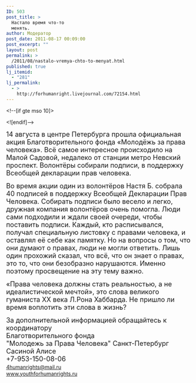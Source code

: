 ```yaml
---
ID: 503
post_title: >
  Настало время что-то
  менять.
author: Модератор
post_date: 2011-08-17 00:09:00
post_excerpt: ""
layout: post
permalink: >
  /2011/08/nastalo-vremya-chto-to-menyat.html
published: true
lj_itemid:
  - "281"
lj_permalink:
  - >
    http://forhumanright.livejournal.com/72154.html
---
```

<img align="left" src="http://cs5338.vk.com/u132145096/132409092/x_5b26039f.jpg" alt="" /><!--[if gte mso 9]><xml>
 <o:OfficeDocumentSettings>
  <o:RelyOnVML />
  <o:AllowPNG />
 </o:OfficeDocumentSettings>
</xml><![endif]--><!--[if gte mso 9]><xml>
 <w:WordDocument>
  <w:View>Normal</w:View>
  <w:Zoom>0</w:Zoom>
  <w:TrackMoves />
  <w:TrackFormatting />
  <w:PunctuationKerning />
  <w:ValidateAgainstSchemas />
  <w:SaveIfXMLInvalid>false</w:SaveIfXMLInvalid>
  <w:IgnoreMixedContent>false</w:IgnoreMixedContent>
  <w:AlwaysShowPlaceholderText>false</w:AlwaysShowPlaceholderText>
  <w:DoNotPromoteQF />
  <w:LidThemeOther>RU</w:LidThemeOther>
  <w:LidThemeAsian>X-NONE</w:LidThemeAsian>
  <w:LidThemeComplexScript>X-NONE</w:LidThemeComplexScript>
  <w:Compatibility>
   <w:BreakWrappedTables />
   <w:SnapToGridInCell />
   <w:WrapTextWithPunct />
   <w:UseAsianBreakRules />
   <w:DontGrowAutofit />
   <w:SplitPgBreakAndParaMark />
   <w:DontVertAlignCellWithSp />
   <w:DontBreakConstrainedForcedTables />
   <w:DontVertAlignInTxbx />
   <w:Word11KerningPairs />
   <w:CachedColBalance />
  </w:Compatibility>
  <m:mathPr>
   <m:mathFont m:val="Cambria Math" />
   <m:brkBin m:val="before" />
   <m:brkBinSub m:val="&#45;-" />
   <m:smallFrac m:val="off" />
   <m:dispDef />
   <m:lMargin m:val="0" />
   <m:rMargin m:val="0" />
   <m:defJc m:val="centerGroup" />
   <m:wrapIndent m:val="1440" />
   <m:intLim m:val="subSup" />
   <m:naryLim m:val="undOvr" />
  </m:mathPr></w:WordDocument>
</xml><![endif]--><!--[if gte mso 9]><xml>
 <w:LatentStyles DefLockedState="false" DefUnhideWhenUsed="true"
  DefSemiHidden="true" DefQFormat="false" DefPriority="99"
  LatentStyleCount="267">
  <w:LsdException Locked="false" Priority="0" SemiHidden="false"
   UnhideWhenUsed="false" QFormat="true" Name="Normal" />
  <w:LsdException Locked="false" Priority="9" SemiHidden="false"
   UnhideWhenUsed="false" QFormat="true" Name="heading 1" />
  <w:LsdException Locked="false" Priority="9" QFormat="true" Name="heading 2" />
  <w:LsdException Locked="false" Priority="9" QFormat="true" Name="heading 3" />
  <w:LsdException Locked="false" Priority="9" QFormat="true" Name="heading 4" />
  <w:LsdException Locked="false" Priority="9" QFormat="true" Name="heading 5" />
  <w:LsdException Locked="false" Priority="9" QFormat="true" Name="heading 6" />
  <w:LsdException Locked="false" Priority="9" QFormat="true" Name="heading 7" />
  <w:LsdException Locked="false" Priority="9" QFormat="true" Name="heading 8" />
  <w:LsdException Locked="false" Priority="9" QFormat="true" Name="heading 9" />
  <w:LsdException Locked="false" Priority="39" Name="toc 1" />
  <w:LsdException Locked="false" Priority="39" Name="toc 2" />
  <w:LsdException Locked="false" Priority="39" Name="toc 3" />
  <w:LsdException Locked="false" Priority="39" Name="toc 4" />
  <w:LsdException Locked="false" Priority="39" Name="toc 5" />
  <w:LsdException Locked="false" Priority="39" Name="toc 6" />
  <w:LsdException Locked="false" Priority="39" Name="toc 7" />
  <w:LsdException Locked="false" Priority="39" Name="toc 8" />
  <w:LsdException Locked="false" Priority="39" Name="toc 9" />
  <w:LsdException Locked="false" Priority="35" QFormat="true" Name="caption" />
  <w:LsdException Locked="false" Priority="10" SemiHidden="false"
   UnhideWhenUsed="false" QFormat="true" Name="Title" />
  <w:LsdException Locked="false" Priority="1" Name="Default Paragraph Font" />
  <w:LsdException Locked="false" Priority="11" SemiHidden="false"
   UnhideWhenUsed="false" QFormat="true" Name="Subtitle" />
  <w:LsdException Locked="false" Priority="22" SemiHidden="false"
   UnhideWhenUsed="false" QFormat="true" Name="Strong" />
  <w:LsdException Locked="false" Priority="20" SemiHidden="false"
   UnhideWhenUsed="false" QFormat="true" Name="Emphasis" />
  <w:LsdException Locked="false" Priority="59" SemiHidden="false"
   UnhideWhenUsed="false" Name="Table Grid" />
  <w:LsdException Locked="false" UnhideWhenUsed="false" Name="Placeholder Text" />
  <w:LsdException Locked="false" Priority="1" SemiHidden="false"
   UnhideWhenUsed="false" QFormat="true" Name="No Spacing" />
  <w:LsdException Locked="false" Priority="60" SemiHidden="false"
   UnhideWhenUsed="false" Name="Light Shading" />
  <w:LsdException Locked="false" Priority="61" SemiHidden="false"
   UnhideWhenUsed="false" Name="Light List" />
  <w:LsdException Locked="false" Priority="62" SemiHidden="false"
   UnhideWhenUsed="false" Name="Light Grid" />
  <w:LsdException Locked="false" Priority="63" SemiHidden="false"
   UnhideWhenUsed="false" Name="Medium Shading 1" />
  <w:LsdException Locked="false" Priority="64" SemiHidden="false"
   UnhideWhenUsed="false" Name="Medium Shading 2" />
  <w:LsdException Locked="false" Priority="65" SemiHidden="false"
   UnhideWhenUsed="false" Name="Medium List 1" />
  <w:LsdException Locked="false" Priority="66" SemiHidden="false"
   UnhideWhenUsed="false" Name="Medium List 2" />
  <w:LsdException Locked="false" Priority="67" SemiHidden="false"
   UnhideWhenUsed="false" Name="Medium Grid 1" />
  <w:LsdException Locked="false" Priority="68" SemiHidden="false"
   UnhideWhenUsed="false" Name="Medium Grid 2" />
  <w:LsdException Locked="false" Priority="69" SemiHidden="false"
   UnhideWhenUsed="false" Name="Medium Grid 3" />
  <w:LsdException Locked="false" Priority="70" SemiHidden="false"
   UnhideWhenUsed="false" Name="Dark List" />
  <w:LsdException Locked="false" Priority="71" SemiHidden="false"
   UnhideWhenUsed="false" Name="Colorful Shading" />
  <w:LsdException Locked="false" Priority="72" SemiHidden="false"
   UnhideWhenUsed="false" Name="Colorful List" />
  <w:LsdException Locked="false" Priority="73" SemiHidden="false"
   UnhideWhenUsed="false" Name="Colorful Grid" />
  <w:LsdException Locked="false" Priority="60" SemiHidden="false"
   UnhideWhenUsed="false" Name="Light Shading Accent 1" />
  <w:LsdException Locked="false" Priority="61" SemiHidden="false"
   UnhideWhenUsed="false" Name="Light List Accent 1" />
  <w:LsdException Locked="false" Priority="62" SemiHidden="false"
   UnhideWhenUsed="false" Name="Light Grid Accent 1" />
  <w:LsdException Locked="false" Priority="63" SemiHidden="false"
   UnhideWhenUsed="false" Name="Medium Shading 1 Accent 1" />
  <w:LsdException Locked="false" Priority="64" SemiHidden="false"
   UnhideWhenUsed="false" Name="Medium Shading 2 Accent 1" />
  <w:LsdException Locked="false" Priority="65" SemiHidden="false"
   UnhideWhenUsed="false" Name="Medium List 1 Accent 1" />
  <w:LsdException Locked="false" UnhideWhenUsed="false" Name="Revision" />
  <w:LsdException Locked="false" Priority="34" SemiHidden="false"
   UnhideWhenUsed="false" QFormat="true" Name="List Paragraph" />
  <w:LsdException Locked="false" Priority="29" SemiHidden="false"
   UnhideWhenUsed="false" QFormat="true" Name="Quote" />
  <w:LsdException Locked="false" Priority="30" SemiHidden="false"
   UnhideWhenUsed="false" QFormat="true" Name="Intense Quote" />
  <w:LsdException Locked="false" Priority="66" SemiHidden="false"
   UnhideWhenUsed="false" Name="Medium List 2 Accent 1" />
  <w:LsdException Locked="false" Priority="67" SemiHidden="false"
   UnhideWhenUsed="false" Name="Medium Grid 1 Accent 1" />
  <w:LsdException Locked="false" Priority="68" SemiHidden="false"
   UnhideWhenUsed="false" Name="Medium Grid 2 Accent 1" />
  <w:LsdException Locked="false" Priority="69" SemiHidden="false"
   UnhideWhenUsed="false" Name="Medium Grid 3 Accent 1" />
  <w:LsdException Locked="false" Priority="70" SemiHidden="false"
   UnhideWhenUsed="false" Name="Dark List Accent 1" />
  <w:LsdException Locked="false" Priority="71" SemiHidden="false"
   UnhideWhenUsed="false" Name="Colorful Shading Accent 1" />
  <w:LsdException Locked="false" Priority="72" SemiHidden="false"
   UnhideWhenUsed="false" Name="Colorful List Accent 1" />
  <w:LsdException Locked="false" Priority="73" SemiHidden="false"
   UnhideWhenUsed="false" Name="Colorful Grid Accent 1" />
  <w:LsdException Locked="false" Priority="60" SemiHidden="false"
   UnhideWhenUsed="false" Name="Light Shading Accent 2" />
  <w:LsdException Locked="false" Priority="61" SemiHidden="false"
   UnhideWhenUsed="false" Name="Light List Accent 2" />
  <w:LsdException Locked="false" Priority="62" SemiHidden="false"
   UnhideWhenUsed="false" Name="Light Grid Accent 2" />
  <w:LsdException Locked="false" Priority="63" SemiHidden="false"
   UnhideWhenUsed="false" Name="Medium Shading 1 Accent 2" />
  <w:LsdException Locked="false" Priority="64" SemiHidden="false"
   UnhideWhenUsed="false" Name="Medium Shading 2 Accent 2" />
  <w:LsdException Locked="false" Priority="65" SemiHidden="false"
   UnhideWhenUsed="false" Name="Medium List 1 Accent 2" />
  <w:LsdException Locked="false" Priority="66" SemiHidden="false"
   UnhideWhenUsed="false" Name="Medium List 2 Accent 2" />
  <w:LsdException Locked="false" Priority="67" SemiHidden="false"
   UnhideWhenUsed="false" Name="Medium Grid 1 Accent 2" />
  <w:LsdException Locked="false" Priority="68" SemiHidden="false"
   UnhideWhenUsed="false" Name="Medium Grid 2 Accent 2" />
  <w:LsdException Locked="false" Priority="69" SemiHidden="false"
   UnhideWhenUsed="false" Name="Medium Grid 3 Accent 2" />
  <w:LsdException Locked="false" Priority="70" SemiHidden="false"
   UnhideWhenUsed="false" Name="Dark List Accent 2" />
  <w:LsdException Locked="false" Priority="71" SemiHidden="false"
   UnhideWhenUsed="false" Name="Colorful Shading Accent 2" />
  <w:LsdException Locked="false" Priority="72" SemiHidden="false"
   UnhideWhenUsed="false" Name="Colorful List Accent 2" />
  <w:LsdException Locked="false" Priority="73" SemiHidden="false"
   UnhideWhenUsed="false" Name="Colorful Grid Accent 2" />
  <w:LsdException Locked="false" Priority="60" SemiHidden="false"
   UnhideWhenUsed="false" Name="Light Shading Accent 3" />
  <w:LsdException Locked="false" Priority="61" SemiHidden="false"
   UnhideWhenUsed="false" Name="Light List Accent 3" />
  <w:LsdException Locked="false" Priority="62" SemiHidden="false"
   UnhideWhenUsed="false" Name="Light Grid Accent 3" />
  <w:LsdException Locked="false" Priority="63" SemiHidden="false"
   UnhideWhenUsed="false" Name="Medium Shading 1 Accent 3" />
  <w:LsdException Locked="false" Priority="64" SemiHidden="false"
   UnhideWhenUsed="false" Name="Medium Shading 2 Accent 3" />
  <w:LsdException Locked="false" Priority="65" SemiHidden="false"
   UnhideWhenUsed="false" Name="Medium List 1 Accent 3" />
  <w:LsdException Locked="false" Priority="66" SemiHidden="false"
   UnhideWhenUsed="false" Name="Medium List 2 Accent 3" />
  <w:LsdException Locked="false" Priority="67" SemiHidden="false"
   UnhideWhenUsed="false" Name="Medium Grid 1 Accent 3" />
  <w:LsdException Locked="false" Priority="68" SemiHidden="false"
   UnhideWhenUsed="false" Name="Medium Grid 2 Accent 3" />
  <w:LsdException Locked="false" Priority="69" SemiHidden="false"
   UnhideWhenUsed="false" Name="Medium Grid 3 Accent 3" />
  <w:LsdException Locked="false" Priority="70" SemiHidden="false"
   UnhideWhenUsed="false" Name="Dark List Accent 3" />
  <w:LsdException Locked="false" Priority="71" SemiHidden="false"
   UnhideWhenUsed="false" Name="Colorful Shading Accent 3" />
  <w:LsdException Locked="false" Priority="72" SemiHidden="false"
   UnhideWhenUsed="false" Name="Colorful List Accent 3" />
  <w:LsdException Locked="false" Priority="73" SemiHidden="false"
   UnhideWhenUsed="false" Name="Colorful Grid Accent 3" />
  <w:LsdException Locked="false" Priority="60" SemiHidden="false"
   UnhideWhenUsed="false" Name="Light Shading Accent 4" />
  <w:LsdException Locked="false" Priority="61" SemiHidden="false"
   UnhideWhenUsed="false" Name="Light List Accent 4" />
  <w:LsdException Locked="false" Priority="62" SemiHidden="false"
   UnhideWhenUsed="false" Name="Light Grid Accent 4" />
  <w:LsdException Locked="false" Priority="63" SemiHidden="false"
   UnhideWhenUsed="false" Name="Medium Shading 1 Accent 4" />
  <w:LsdException Locked="false" Priority="64" SemiHidden="false"
   UnhideWhenUsed="false" Name="Medium Shading 2 Accent 4" />
  <w:LsdException Locked="false" Priority="65" SemiHidden="false"
   UnhideWhenUsed="false" Name="Medium List 1 Accent 4" />
  <w:LsdException Locked="false" Priority="66" SemiHidden="false"
   UnhideWhenUsed="false" Name="Medium List 2 Accent 4" />
  <w:LsdException Locked="false" Priority="67" SemiHidden="false"
   UnhideWhenUsed="false" Name="Medium Grid 1 Accent 4" />
  <w:LsdException Locked="false" Priority="68" SemiHidden="false"
   UnhideWhenUsed="false" Name="Medium Grid 2 Accent 4" />
  <w:LsdException Locked="false" Priority="69" SemiHidden="false"
   UnhideWhenUsed="false" Name="Medium Grid 3 Accent 4" />
  <w:LsdException Locked="false" Priority="70" SemiHidden="false"
   UnhideWhenUsed="false" Name="Dark List Accent 4" />
  <w:LsdException Locked="false" Priority="71" SemiHidden="false"
   UnhideWhenUsed="false" Name="Colorful Shading Accent 4" />
  <w:LsdException Locked="false" Priority="72" SemiHidden="false"
   UnhideWhenUsed="false" Name="Colorful List Accent 4" />
  <w:LsdException Locked="false" Priority="73" SemiHidden="false"
   UnhideWhenUsed="false" Name="Colorful Grid Accent 4" />
  <w:LsdException Locked="false" Priority="60" SemiHidden="false"
   UnhideWhenUsed="false" Name="Light Shading Accent 5" />
  <w:LsdException Locked="false" Priority="61" SemiHidden="false"
   UnhideWhenUsed="false" Name="Light List Accent 5" />
  <w:LsdException Locked="false" Priority="62" SemiHidden="false"
   UnhideWhenUsed="false" Name="Light Grid Accent 5" />
  <w:LsdException Locked="false" Priority="63" SemiHidden="false"
   UnhideWhenUsed="false" Name="Medium Shading 1 Accent 5" />
  <w:LsdException Locked="false" Priority="64" SemiHidden="false"
   UnhideWhenUsed="false" Name="Medium Shading 2 Accent 5" />
  <w:LsdException Locked="false" Priority="65" SemiHidden="false"
   UnhideWhenUsed="false" Name="Medium List 1 Accent 5" />
  <w:LsdException Locked="false" Priority="66" SemiHidden="false"
   UnhideWhenUsed="false" Name="Medium List 2 Accent 5" />
  <w:LsdException Locked="false" Priority="67" SemiHidden="false"
   UnhideWhenUsed="false" Name="Medium Grid 1 Accent 5" />
  <w:LsdException Locked="false" Priority="68" SemiHidden="false"
   UnhideWhenUsed="false" Name="Medium Grid 2 Accent 5" />
  <w:LsdException Locked="false" Priority="69" SemiHidden="false"
   UnhideWhenUsed="false" Name="Medium Grid 3 Accent 5" />
  <w:LsdException Locked="false" Priority="70" SemiHidden="false"
   UnhideWhenUsed="false" Name="Dark List Accent 5" />
  <w:LsdException Locked="false" Priority="71" SemiHidden="false"
   UnhideWhenUsed="false" Name="Colorful Shading Accent 5" />
  <w:LsdException Locked="false" Priority="72" SemiHidden="false"
   UnhideWhenUsed="false" Name="Colorful List Accent 5" />
  <w:LsdException Locked="false" Priority="73" SemiHidden="false"
   UnhideWhenUsed="false" Name="Colorful Grid Accent 5" />
  <w:LsdException Locked="false" Priority="60" SemiHidden="false"
   UnhideWhenUsed="false" Name="Light Shading Accent 6" />
  <w:LsdException Locked="false" Priority="61" SemiHidden="false"
   UnhideWhenUsed="false" Name="Light List Accent 6" />
  <w:LsdException Locked="false" Priority="62" SemiHidden="false"
   UnhideWhenUsed="false" Name="Light Grid Accent 6" />
  <w:LsdException Locked="false" Priority="63" SemiHidden="false"
   UnhideWhenUsed="false" Name="Medium Shading 1 Accent 6" />
  <w:LsdException Locked="false" Priority="64" SemiHidden="false"
   UnhideWhenUsed="false" Name="Medium Shading 2 Accent 6" />
  <w:LsdException Locked="false" Priority="65" SemiHidden="false"
   UnhideWhenUsed="false" Name="Medium List 1 Accent 6" />
  <w:LsdException Locked="false" Priority="66" SemiHidden="false"
   UnhideWhenUsed="false" Name="Medium List 2 Accent 6" />
  <w:LsdException Locked="false" Priority="67" SemiHidden="false"
   UnhideWhenUsed="false" Name="Medium Grid 1 Accent 6" />
  <w:LsdException Locked="false" Priority="68" SemiHidden="false"
   UnhideWhenUsed="false" Name="Medium Grid 2 Accent 6" />
  <w:LsdException Locked="false" Priority="69" SemiHidden="false"
   UnhideWhenUsed="false" Name="Medium Grid 3 Accent 6" />
  <w:LsdException Locked="false" Priority="70" SemiHidden="false"
   UnhideWhenUsed="false" Name="Dark List Accent 6" />
  <w:LsdException Locked="false" Priority="71" SemiHidden="false"
   UnhideWhenUsed="false" Name="Colorful Shading Accent 6" />
  <w:LsdException Locked="false" Priority="72" SemiHidden="false"
   UnhideWhenUsed="false" Name="Colorful List Accent 6" />
  <w:LsdException Locked="false" Priority="73" SemiHidden="false"
   UnhideWhenUsed="false" Name="Colorful Grid Accent 6" />
  <w:LsdException Locked="false" Priority="19" SemiHidden="false"
   UnhideWhenUsed="false" QFormat="true" Name="Subtle Emphasis" />
  <w:LsdException Locked="false" Priority="21" SemiHidden="false"
   UnhideWhenUsed="false" QFormat="true" Name="Intense Emphasis" />
  <w:LsdException Locked="false" Priority="31" SemiHidden="false"
   UnhideWhenUsed="false" QFormat="true" Name="Subtle Reference" />
  <w:LsdException Locked="false" Priority="32" SemiHidden="false"
   UnhideWhenUsed="false" QFormat="true" Name="Intense Reference" />
  <w:LsdException Locked="false" Priority="33" SemiHidden="false"
   UnhideWhenUsed="false" QFormat="true" Name="Book Title" />
  <w:LsdException Locked="false" Priority="37" Name="Bibliography" />
  <w:LsdException Locked="false" Priority="39" QFormat="true" Name="TOC Heading" />
 </w:LatentStyles>
</xml><![endif]--><!--[if gte mso 10]>
<style>
 /* Style Definitions */
 table.MsoNormalTable
	{mso-style-name:"Обычная таблица";
	mso-tstyle-rowband-size:0;
	mso-tstyle-colband-size:0;
	mso-style-noshow:yes;
	mso-style-priority:99;
	mso-style-qformat:yes;
	mso-style-parent:"";
	mso-padding-alt:0cm 5.4pt 0cm 5.4pt;
	mso-para-margin-top:0cm;
	mso-para-margin-right:0cm;
	mso-para-margin-bottom:10.0pt;
	mso-para-margin-left:0cm;
	line-height:115%;
	mso-pagination:widow-orphan;
	font-size:11.0pt;
	font-family:"Calibri","sans-serif";
	mso-ascii-font-family:Calibri;
	mso-ascii-theme-font:minor-latin;
	mso-fareast-font-family:"Times New Roman";
	mso-fareast-theme-font:minor-fareast;
	mso-hansi-font-family:Calibri;
	mso-hansi-theme-font:minor-latin;
	mso-bidi-font-family:"Times New Roman";
	mso-bidi-theme-font:minor-bidi;}
</style>
<![endif]-->  <p style="margin-bottom: 10.1pt;" class="western"><span style="font-size: 13.5pt;">14 августа в центре Петербурга прошла официальная акция Благотворительного фонда &laquo;Молодёжь за права человека&raquo;. Всё самое интересное происходило на Малой Садовой, недалеко от станции метро Невский проспект. Волонтёры собирали подписи, в поддержку Всеобщей декларации прав человека.</span></p>  <p style="margin-bottom: 10.1pt;" class="western"><span style="font-size: 13.5pt;">Во время акции один из волонтёров Настя Б. собрала 40 подписей в поддержку Всеобщей Декларации Прав Человека. Собирать подписи было весело и легко, дружная компания волонтёров очень помогла. Люди сами подходили и ждали своей очереди, чтобы поставить подписи. Каждый, кто расписывался, получал специальную листовку с правами человека, и оставлял её себе как памятку. Но на вопросы о том, что они думают о правах, люди не могли ответить. Лишь один прохожий сказал, что всё, что он знает о правах, это то, что они безобразно нарушаются. Именно поэтому просвещение на эту тему важно.</span></p>  <p style="margin-bottom: 10.1pt;" class="western"><span style="font-size: 13.5pt;">&laquo;Права человека должны стать реальностью, а не идеалистической мечтой&raquo;, это слова великого гуманиста ХХ века Л.Рона Хаббарда. Не пришло ли время воплотить эти слова в жизнь?</span></p>  <p style="margin-bottom: 10.1pt;" class="western"><span style="font-size: 13.5pt;">За дополнительной информацией обращайтесь к координатору<br /> Благотворительного фонда<br /> &quot;Молодежь за Права Человека&quot; Санкт-Петербург <br /> Сасиной Алисе <br /> +7-953-150-08-06 <br /> </span><a href="http://e.mail.ru/cgi-bin/sentmsg?compose&amp;To=4humanrights@mail.ru"><span style="font-size: 13.5pt;">4humanrights@mail.ru</span></a><span style="font-size: 13.5pt;"><br /> </span><a href="http://www.youthforhumanrights.ru/"><span style="font-size: 13.5pt;">www.youthforhumanrights.ru</span></a></p>